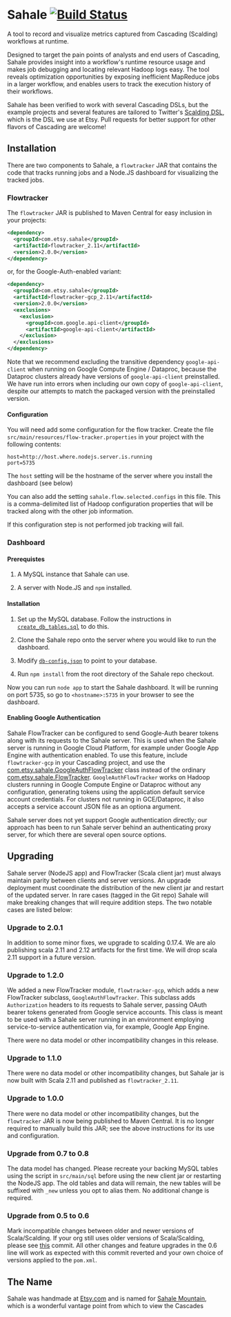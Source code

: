 # Sahale [![Build Status](https://travis-ci.org/etsy/Sahale.svg)](https://travis-ci.org/etsy/Sahale)

A tool to record and visualize metrics captured from Cascading (Scalding) workflows at runtime.

Designed to target the pain points of analysts and end users of Cascading, Sahale provides insight into a workflow's runtime resource usage and makes job debugging and locating relevant Hadoop logs easy. The tool reveals optimization opportunities by exposing inefficient MapReduce jobs in a larger workflow, and enables users to track the execution history of their workflows.

Sahale has been verified to work with several Cascading DSLs, but the example projects and several features are tailored to Twitter's [Scalding DSL](https://github.com/twitter/scalding), which is the DSL we use at Etsy. Pull requests for better support for other flavors of Cascading are welcome!

## Installation

There are two components to Sahale, a `flowtracker` JAR that contains the code that tracks running jobs and a Node.JS dashboard for visualizing the tracked jobs.

### Flowtracker

The `flowtracker` JAR is published to Maven Central for easy inclusion in your projects:

```xml
<dependency>
  <groupId>com.etsy.sahale</groupId>
  <artifactId>flowtracker_2.11</artifactId>
  <version>2.0.0</version>
</dependency>
```

or, for the Google-Auth-enabled variant:
```xml
<dependency>
  <groupId>com.etsy.sahale</groupId>
  <artifactId>flowtracker-gcp_2.11</artifactId>
  <version>2.0.0</version>
  <exclusions>
    <exclusion>
      <groupId>com.google.api-client</groupId>
      <artifactId>google-api-client</artifactId>
    </exclusion>
  </exclusions>
</dependency>
```

Note that we recommend excluding the transitive dependency `google-api-client` when running on Google Compute Engine / Dataproc, because the Dataproc clusters already have versions of `google-api-client` preinstalled.  We have run into errors when including our own copy of `google-api-client`, despite our attempts to match the packaged version with the preinstalled version.

#### Configuration

You will need add some configuration for the flow tracker.  Create the file `src/main/resources/flow-tracker.properties` in your project with the following contents:

```
host=http://host.where.nodejs.server.is.running
port=5735
```

The `host` setting will be the hostname of the server where you install the dashboard (see below)

You can also add the setting `sahale.flow.selected.configs` in this file.  This is a comma-delimited list of Hadoop configuration properties that will be tracked along with the other job information.

If this configuration step is not performed job tracking will fail.

### Dashboard

#### Prerequistes

1. A MySQL instance that Sahale can use.

2. A server with Node.JS and `npm` installed.

#### Installation

1. Set up the MySQL database.  Follow the instructions in [`create_db_tables.sql`](https://github.com/etsy/Sahale/blob/master/src/main/sql/create_db_tables.sql) to do this.

2. Clone the Sahale repo onto the server where you would like to run the dashboard.

3. Modify [`db-config.json`](https://github.com/etsy/Sahale/blob/master/db-config.json) to point to your database.

4. Run `npm install` from the root directory of the Sahale repo checkout.

Now you can run `node app` to start the Sahale dashboard.  It will be running on port 5735, so go to `<hostname>:5735` in your browser to see the dashboard.

#### Enabling Google Authentication

Sahale FlowTracker can be configured to send Google-Auth bearer tokens along with its requests to the Sahale server.  This is used when the Sahale server is running in Google Cloud Platform, for example under Google App Engine with authentication enabled. To use this feature, include `flowtracker-gcp` in your Cascading project, and use the [com.etsy.sahale.GoogleAuthFlowTracker](flowtracker-gcp/src/main/scala/GoogleAuthFlowTracker.scala) class instead of the ordinary [com.etsy.sahale.FlowTracker](flowtracker/src/main/scala/FlowTracker.scala).  `GoogleAuthFlowTracker` works on Hadoop clusters running in Google Compute Engine or Dataproc without any configuration, generating tokens using the application default service account credentials.  For clusters not running in GCE/Dataproc, it also accepts a service account JSON file as an optiona argument.

Sahale server does not yet support Google authentication directly; our approach has been to run Sahale server behind an authenticating proxy server, for which there are several open source options.

## Upgrading

Sahale server (NodeJS app) and FlowTracker (Scala client jar) must always maintain parity between clients and server versions. An upgrade deployment must coordinate the distribution of the new client jar and restart of the updated server. In rare cases (tagged in the Git repo) Sahale will make breaking changes that will require addition steps. The two notable cases are listed below:

### Upgrade to 2.0.1
In addition to some minor fixes, we upgrade to scalding 0.17.4. We are alo publishing scala 2.11 and 2.12 artifacts for the first time. We will drop scala 2.11 support in a future version.

### Upgrade to 1.2.0

We added a new FlowTracker module, `flowtracker-gcp`, which adds a new FlowTracker subclass, `GoogleAuthFlowTracker`.  This subclass adds `Authorization` headers to its requests to Sahale server, passing OAuth bearer tokens generated from Google service accounts.  This class is meant to be used with a Sahale server running in an environment employing service-to-service authentication via, for example, Google App Engine.

There were no data model or other incompatibility changes in this release.

### Upgrade to 1.1.0

There were no data model or other incompatibility changes, but Sahale jar is now built with Scala 2.11 and published as `flowtracker_2.11`.

### Upgrade to 1.0.0

There were no data model or other incompatibility changes, but the `flowtracker` JAR is now being published to Maven Central.  It is no longer required to manually build this JAR; see the above instructions for its use and configuration.

### Upgrade from 0.7 to 0.8

The data model has changed. Please recreate your backing MySQL tables using the script in `src/main/sql` before using the new client jar or restarting the NodeJS app. The old tables and data will remain, the new tables will be suffixed with `_new` unless you opt to alias them. No additional change is required.

### Upgrade from 0.5 to 0.6

Mark incompatible changes between older and newer versions of Scala/Scalding. If your org still uses older versions of Scala/Scalding, please see [this](https://github.com/etsy/Sahale/commit/238794f33ba17326a156c396f3dc1dede2b0c743) commit. All other changes and feature upgrades in the 0.6 line will work as expected with this commit reverted and your own choice of versions applied to the `pom.xml`.

## The Name

Sahale was handmade at [Etsy.com](http://www.etsy.com) and is named for [Sahale Mountain](http://en.wikipedia.org/wiki/Sahale_Mountain), which is a wonderful vantage point from which to view the Cascades

